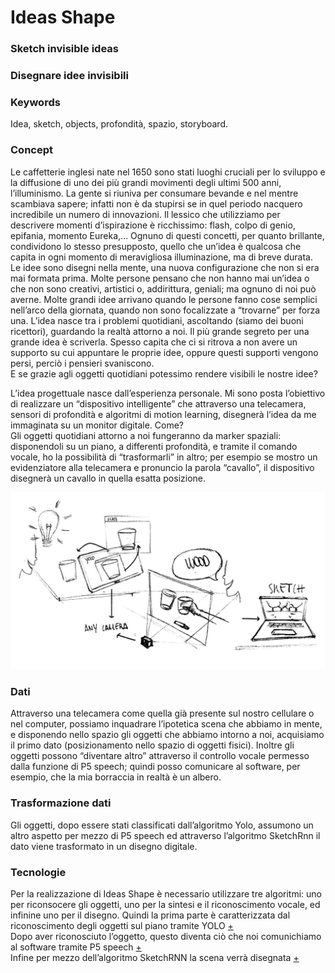 # Ideas Shape

### Sketch invisible ideas
### Disegnare idee invisibili

### Keywords
Idea, sketch, objects, profondità, spazio, storyboard.

### Concept 

Le caffetterie inglesi nate nel 1650 sono stati luoghi cruciali per lo sviluppo e la diffusione 
di uno dei più grandi movimenti degli ultimi 500 anni, l’illuminismo. La gente si riuniva 
per consumare bevande e nel mentre scambiava sapere; infatti non è da stupirsi se in quel 
periodo nacquero incredibile un numero di innovazioni.
Il lessico che utilizziamo per descrivere momenti d’ispirazione è ricchissimo: flash, 
colpo di genio, epifania, momento Eureka,… Ognuno di questi concetti, per quanto brillante, 
condividono lo stesso presupposto, quello che un’idea è qualcosa che capita in ogni 
momento di meravigliosa illuminazione, ma di breve durata. 
Le idee sono disegni nella mente, una nuova configurazione che non si era mai formata prima.
Molte persone pensano che non hanno mai un’idea o che non sono creativi, artistici o, 
addirittura, geniali; ma ognuno di noi può averne. Molte grandi idee arrivano quando 
le persone fanno cose semplici nell’arco della giornata, quando non sono focalizzate 
a “trovarne” per forza una. L’idea nasce tra i problemi quotidiani, ascoltando (siamo 
dei buoni ricettori), guardando la realtà attorno a noi. Il più grande segreto per una grande 
idea è scriverla.
Spesso capita che ci si ritrova a non avere un supporto su cui appuntare le proprie idee, 
oppure questi supporti vengono persi, perciò i pensieri svaniscono. <br>
E se grazie agli oggetti quotidiani potessimo rendere visibili le nostre idee?


L’idea progettuale nasce dall’esperienza personale. Mi sono posta l’obiettivo di realizzare 
un “dispositivo intelligente” che attraverso una telecamera, sensori di profondità e algoritmi 
di motion learning, disegnerà l’idea da me immaginata su un monitor digitale. Come? <br>
Gli oggetti quotidiani attorno a noi fungeranno da marker spaziali: disponendoli su un piano, 
a differenti profondità, e tramite il comando vocale, ho la possibilità di “trasformarli” in altro; 
per esempio se mostro un evidenziatore alla telecamera e pronuncio la parola “cavallo”, 
il dispositivo disegnerà un cavallo in quella esatta posizione.

![the source](https://github.com/Francesca1996/archive/blob/master/Francesca1996/INVISIBLE/2_avanzamento/sketch.jpg)

### Dati

Attraverso una telecamera come quella già presente sul nostro cellulare o nel computer, possiamo inquadrare l’ipotetica scena che abbiamo in mente, e disponendo nello spazio gli oggetti che abbiamo intorno a noi, acquisiamo il primo dato (posizionamento nello spazio di oggetti fisici). 
Inoltre gli oggetti possono “diventare altro” attraverso il controllo vocale permesso dalla funzione di P5 speech; quindi posso comunicare al software, per esempio, che la mia borraccia in realtà è un albero.

### Trasformazione dati

Gli oggetti, dopo essere stati classificati dall’algoritmo Yolo, assumono un altro aspetto per mezzo di P5 speech ed attraverso l’algoritmo SketchRnn il dato viene trasformato in un disegno digitale.

### Tecnologie

Per la realizzazione di Ideas Shape è necessario utilizzare tre algoritmi: uno per riconsocere gli oggetti, uno per la sintesi e il riconoscimento vocale, ed infinine uno per il disegno.
Quindi la prima parte è caratterizzata dal riconoscimento degli oggetti sul piano 
tramite YOLO  [+](https://learn.ml5js.org/docs/#/reference/yolo) <br>
Dopo aver riconosciuto l’oggetto, questo diventa ciò che noi comunichiamo al software tramite P5 speech
[+](https://cloud.google.com/speech-to-text/?utm_campaign=emea-it-all-it-dr-skws-all-all-trial-e-gcp-1008073&utm_term=KW_web+speech+api-NET_g-PLAC_&gclid=Cj0KCQjwy6T1BRDXARIsAIqCTXrYZdTtMFdJzzA8jS_qlwWOI_TChlD3NBdWiJhkXmMvqzSZ6l40vmMaAvKLEALw_wcB&utm_content=text-ad-none-any-DEV_c-CRE_170512761790-ADGP_Hybrid+%7C+AW+SEM+%7C+SKWS+%7E+EXA_1%3A1_IT_IT_ML_Speech+API_web+speech+api-KWID_43700053286773738-kwd-64659325349-userloc_20597&utm_source=google&utm_medium=cpc&ds_rl=1245734) <br>
Infine per mezzo dell’algoritmo SketchRNN la scena verrà disegnata
[+](https://learn.ml5js.org/docs/#/reference/sketchrnn?id=examples)
